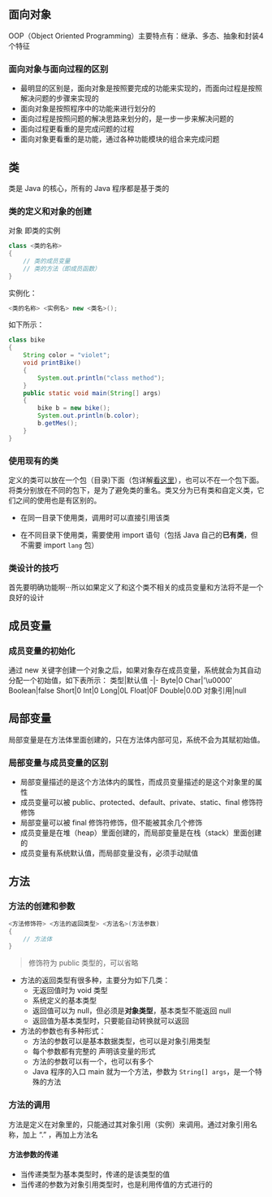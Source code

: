 
## 面向对象
OOP（Object Oriented Programming）主要特点有：继承、多态、抽象和封装4个特征
### 面向对象与面向过程的区别
- 最明显的区别是，面向对象是按照要完成的功能来实现的，而面向过程是按照解决问题的步骤来实现的
- 面向对象是按照程序中的功能来进行划分的
- 面向过程是按照问题的解决思路来划分的，是一步一步来解决问题的
- 面向过程更看重的是完成问题的过程
- 面向对象更看重的是功能，通过各种功能模块的组合来完成问题

## 类
类是 Java 的核心，所有的 Java 程序都是基于类的
### 类的定义和对象的创建
对象 即类的实例
```java
class <类的名称>
{
	// 类的成员变量
	// 类的方法（即成员函数）
}
```
实例化：
```java
<类的名称> <实例名> new <类名>();
```
如下所示：
```java
class bike
{
	String color = "violet";																		// 成员变量
	void printBike()																				// 类方法
	{
		System.out.println("class method");
	}
	public static void main(String[] args)
	{
		bike b = new bike();																		// 创建一个类的对象实例
		System.out.println(b.color);																// 引用成员变量
		b.getMes();																					// 调用类方法
	}
}
```
### 使用现有的类
定义的类可以放在一个包（目录)下面（包详解[看这里](https://blog.csdn.net/weixin_45494811/article/details/104339664)），也可以不在一个包下面。将类分别放在不同的包下，是为了避免类的重名。类又分为已有类和自定义类，它们之间的使用也是有区别的。

- 在同一目录下使用类，调用时可以直接引用该类

- 在不同目录下使用类，需要使用 import 语句（包括 Java 自己的**已有类**，但不需要 import `lang` 包）
### 类设计的技巧
首先要明确功能啊···所以如果定义了和这个类不相关的成员变量和方法将不是一个良好的设计
## 成员变量
### 成员变量的初始化
通过 new 关键字创建一个对象之后，如果对象存在成员变量，系统就会为其自动分配一个初始值，如下表所示：
类型|默认值
-|-
Byte|0
Char|'\u0000'
Boolean|false
Short|0
Int|0
Long|0L
Float|0F
Double|0.0D
对象引用|null
## 局部变量
局部变量是在方法体里面创建的，只在方法体内部可见，系统不会为其赋初始值。
### 局部变量与成员变量的区别
- 局部变量描述的是这个方法体内的属性，而成员变量描述的是这个对象里的属性
- 成员变量可以被 public、protected、default、private、static、final 修饰符修饰
- 局部变量可以被 final 修饰符修饰，但不能被其余几个修饰
- 成员变量是在堆（heap）里面创建的，而局部变量是在栈（stack）里面创建的
- 成员变量有系统默认值，而局部变量没有，必须手动赋值

## 方法
### 方法的创建和参数
```java
<方法修饰符> <方法的返回类型> <方法名>(方法参数)
{
	// 方法体
}
```
>修饰符为 public 类型的，可以省略

- 方法的返回类型有很多种，主要分为如下几类：
	- 无返回值时为 void 类型
	- 系统定义的基本类型
	- 返回值可以为 null，但必须是**对象类型**，基本类型不能返回 null
	- 返回值为基本类型时，只要能自动转换就可以返回
- 方法的参数也有多种形式：
	- 方法的参数可以是基本数据类型，也可以是对象引用类型
	- 每个参数都有完整的 声明该变量的形式
	- 方法的参数可以有一个，也可以有多个
	- Java 程序的入口 main 就为一个方法，参数为 `String[] args`，是一个特殊的方法
### 方法的调用
方法是定义在对象里的，只能通过其对象引用（实例）来调用。通过对象引用名称，加上 “.” ，再加上方法名
#### 方法参数的传递
- 当传递类型为基本类型时，传递的是该类型的值
- 当传递的参数为对象引用类型时，也是利用传值的方式进行的

